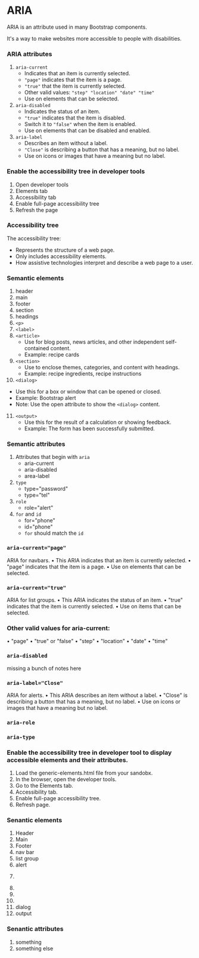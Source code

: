 # ARIA
ARIA is an attribute used in many Bootstrap components.

It's a way to make websites more accessible to people with disabilities.

### ARIA attributes

1. `aria-current`
   - Indicates that an item is currently selected.
   - `"page"` indicates that the item is a page.
   - `"true"` that the item is currently selected.
   - Other valid values: `"step" "location" "date" "time"`
   - Use on elements that can be selected.
2. `aria-disabled`
   - Indicates the status of an item.
   - `"true"` indicates that the item is disabled.
   - Switch it to `"false"` when the item is enabled.
   - Use on elements that can be disabled and enabled.
3. `aria-label`
   - Describes an item without a label.
   - `"Close"` is describing a button that has a meaning, but no label.
   - Use on icons or images that have a meaning but no label.

### Enable the accessibility tree in developer tools

1. Open developer tools
2. Elements tab
3. Accessibility tab
4. Enable full-page accessibility tree
5. Refresh the page

### Accessibility tree

The accessibility tree:

- Represents the structure of a web page.
- Only includes accessibility elements.
- How assistive technologies interpret and describe a web page to a user.

### Semantic elements

1. header
2. main
3. footer
4. section
5. headings
6. `<p>`
7. `<label>`
8. `<article>`
   - Use for blog posts, news articles, and other independent self-contained content.
   - Example: recipe cards
9. `<section>`
   - Use to enclose themes, categories, and content with headings.
   - Example: recipe ingredients, recipe instructions
10. `<dialog>`

- Use this for a box or window that can be opened or closed.
- Example: Bootstrap alert
- Note: Use the open attribute to show the `<dialog>` content.

11. `<output>`
    - Use this for the result of a calculation or showing feedback.
    - Example: The form has been successfully submitted.

### Semantic attributes

1. Attributes that begin with `aria`
   - aria-current
   - aria-disabled
   - area-label
2. `type`
   - type="password"
   - type="tel"
3. `role`
   - role="alert"
4. `for` and `id`
   - for="phone"
   - id="phone"
   - `for` should match the `id`

### `aria-current="page"`
ARIA for navbars.
• This ARIA indicates that an item is currently selected.
• "page" indicates that the item is a page.
• Use on elements that can be selected.

### `aria-current="true"`
ARIA for list groups.
• This ARIA indicates the status of an item.
• "true" indicates that the item is currently selected.
• Use on items that can be selected.

### Other valid values for aria-current:
• "page"
• "true" or "false"
• "step"
• "location"
• "date"
• "time"

### `aria-disabled`
missing a bunch of notes here

### `aria-label="Close"`
ARIA for alerts.
• This ARIA describes an item without a label.
• "Close" is describing a button that has a meaning, but no label.
• Use on icons or images that have a meaning but no label.

### `aria-role`

### `aria-type`

### Enable the accessibility tree in developer tool to display accessible elements and their attributes. 
1. Load the generic-elements.html file from your sandobx.
2. In the browser, open the developer tools.
3. Go to the Elements tab.
4. Accessibility tab.
5. Enable full-page accessibility tree.
6. Refresh page.

### Senantic elements
1. Header
2. Main
3. Footer
4. nav bar
5. list group
6. alert
7. <p>
8. <label>
9. <article>
10. <section>
11. dialog
12. output

### Senantic attributes
1. something
2. something else